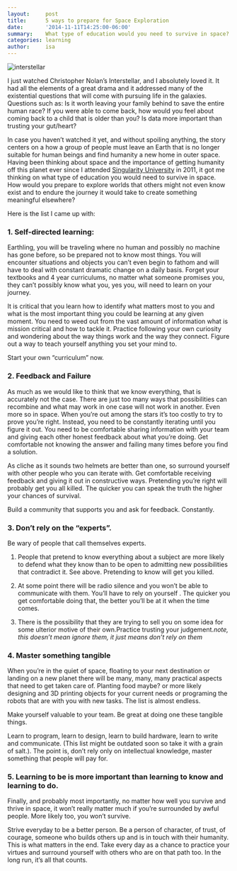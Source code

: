 ```yaml
---
layout:     post
title:      5 ways to prepare for Space Exploration
date:       '2014-11-11T14:25:00-06:00'
summary:    What type of education would you need to survive in space? What set of skills will actually matter in the long run? Here's a list of some of the things you can't forget to pack!   
categories: learning
author:     isa
---
```


![interstellar](http://38.media.tumblr.com/4906232cfd1beba05a714dd8bb362ea3/tumblr_inline_new3btQOtt1sa3u4l.png)

I just watched Christopher Nolan’s Interstellar, and I absolutely loved it. It had all the elements of a great drama and it addressed many of the existential questions that will come with pursuing life in the galaxies. Questions such as: Is it worth leaving your family behind to save the entire human race? If you were able to come back, how would you feel about coming back to a child that is older than you? Is data more important than trusting your gut/heart?

In case you haven’t watched it yet, and without spoiling anything, the story centers on a how a group of people must leave an Earth that is no longer suitable for human beings and find humanity a new home in outer space. Having been thinking about space and the importance of getting humanity off this planet ever since I attended [Singularity University](http://singularityu.org/) in 2011, it got me thinking on what type of education you would need to survive in space. How would you prepare to explore worlds that others might not even know exist and to endure the journey it would take to create something meaningful elsewhere?

Here is the list I came up with:

### 1. Self-directed learning:

Earthling, you will be traveling where no human and possibly no machine has gone before, so be prepared not to know most things. You will encounter situations and objects you can’t even begin to fathom and will have to deal with constant dramatic change on a daily basis. Forget your textbooks and 4 year curriculums, no matter what someone promises you, they can’t possibly know what you, yes you, will need to learn on your journey.

It is critical that you learn how to identify what matters most to you and what is the most important thing you could be learning at any given moment. You need to weed out from the vast amount of information what is mission critical and how to tackle it. Practice following your own curiosity and wondering about the way things work and the way they connect. Figure out a way to teach yourself anything you set your mind to.

Start your own “curriculum” now.

### 2. Feedback and Failure 

As much as we would like to think that we know everything, that is accurately not the case. There are just too many ways that possibilities can recombine and what may work in one case will not work in another. Even more so in space. When you’re out among the stars it’s too costly to try to prove you’re right. Instead, you need to be constantly iterating until you figure it out. You need to be comfortable sharing information with your team and giving each other honest feedback about what you’re doing. Get comfortable not knowing the answer and failing many times before you find a solution. 

As cliche as it sounds two helmets are better than one, so surround yourself with other people who you can iterate with. Get comfortable receiving feedback and giving it out in constructive ways. Pretending you’re right will probably get you all killed. The quicker you can speak the truth the higher your chances of survival. 

Build a community that supports you and ask for feedback. Constantly.

### 3. Don’t rely on the “experts”.

Be wary of people that call themselves experts.

1. People that pretend to know everything about a subject are more likely to defend what they know than to be open to admitting new possibilities that contradict it. See above. Pretending to know will get you killed.

2. At some point there will be radio silence and you won’t be able to communicate with them. You’ll have to rely on yourself . The quicker you get comfortable doing that, the better you’ll be at it when the time comes.

3. There is the possibility that they are trying to sell you on some idea for some ulterior motive of their own.Practice trusting your judgement.*note, this doesn’t mean ignore them, it just means don’t rely on them*

### 4. Master something tangible

When you’re in the quiet of space, floating to your next destination or landing on a new planet there will be many, many, many practical aspects that need to get taken care of. Planting food maybe? or more likely designing and 3D printing objects for your current needs or programing the robots that are with you with new tasks. The list is almost endless.  

Make yourself valuable to your team. Be great at doing one these tangible things.

Learn to program, learn to design, learn to build hardware, learn to write and communicate. (This list might be outdated soon so take it with a grain of salt.). The point is, don’t rely only on intellectual knowledge, master something that people will pay for. 

### 5. Learning to be is more important than learning to know and learning to do. 

Finally, and probably most importantly, no matter how well you survive and thrive in space, it won’t really matter much if you’re surrounded by awful people. More likely too, you won’t survive. 

Strive everyday to be a better person. Be a person of character, of trust, of courage, someone who builds others up and is in touch with their humanity. This is what matters in the end. Take every day as a chance to practice your virtues and surround yourself with others who are on that path too. In the long run, it’s all that counts. 
